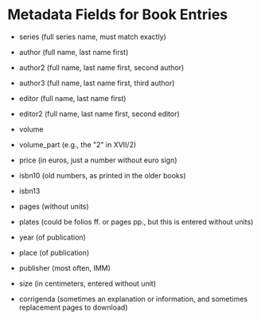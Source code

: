 Metadata Fields for Book Entries
================================

- series (full series name, must match exactly)

- author (full name, last name first)

- author2 (full name, last name first, second author)

- author3 (full name, last name first, third author)

- editor (full name, last name first)

- editor2 (full name, last name first, second editor)

- volume

- volume_part (e.g., the "2" in XVII/2)

- price (in euros, just a number without euro sign)

- isbn10 (old numbers, as printed in the older books)

- isbn13

- pages (without units)

- plates (could be folios ff. or pages pp., but this is entered without units)

- year (of publication)

- place (of publication)

- publisher (most often, IMM)

- size (in centimeters, entered without unit)

- corrigenda (sometimes an explanation or information, and sometimes replacement pages to download)
